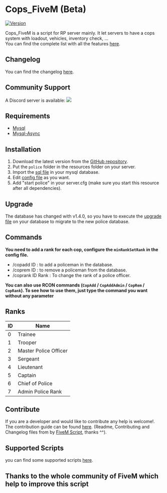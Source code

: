 # Cops_FiveM (Beta)
[![Version](https://img.shields.io/badge/Version-v1.4.2-orange.svg)](https://github.com/Kyominii/Cops_FiveM/releases/tag/v1.4.1)

Cops_FiveM is a script for RP server mainly. It let servers to have a cops system with loadout, vehicles, inventory check, ...    
You can find the complete list with all the features [here](docs/features.md).

## Changelog
You can find the changelog [here](https://github.com/Kyominii/Cops_FiveM/blob/master/CHANGELOG.md).

## Community Support
A Discord server is available: [![](https://discordapp.com/api/guilds/361144123681538060/widget.png)](https://discord.gg/yBtN2bc)

## Requirements
- [Mysql](https://dev.mysql.com/downloads/mysql/)
- [Mysql-Async](https://forum.fivem.net/t/beta-mysql-async-library-v0-2-2/21881)

## Installation
1. Download the latest version from the [GitHub repository](https://github.com/Kyominii/Cops_FiveM/releases/latest).    
2. Put the `police` folder in the resources folder on your server.    
3. Import the [sql file](https://github.com/Kyominii/Cops_FiveM/blob/master/police.sql) in your mysql database.    
4. Edit [config file](https://github.com/Kyominii/Cops_FiveM/blob/master/police/config/config.lua) as you want.    
5. Add "start police" in your server.cfg (make sure you start this resource after all dependencies).

## Upgrade
The database has changed with v1.4.0, so you have to execute the [upgrade file](https://github.com/Kyominii/Cops_FiveM/blob/master/upgrade-1.3-to-1.4.sql) on your database to migrate to the new police database.

## Commands 
**You need to add a rank for each cop, configure the `minRankSetRank` in the config file.** 

* /copadd ID : to add a policeman in the database.
* /coprem ID : to remove a policeman from the database.
* /coprank ID Rank : To change the rank of a police officer.

**You can also use RCON commands (`CopAdd` / `CopAddAdmin` / `CopRem` / `CopRank`). To see how to use them, just type the command you want without any parameter**

## Ranks
| ID | Name |
| -- | ---- |
| 0  | Trainee|
| 1  | Trooper|
| 2  | Master Police Officer|
| 3  | Sergeant|
| 4  | Lieutenant|
| 5  | Captain|
| 6  | Chief of Police|
| 7  | Admin Police Rank|

## Contribute
If you are a developer and  would like to contribute any help is welcome!.   
The contribution guide can be found [here](https://github.com/Kyominii/Cops_FiveM/blob/master/CONTRIBUTING.md).
(Readme, Contributing and Changelog files from by [FiveM Script](https://github.com/FiveM-Scripts/), thanks ^^).

## Supported Scripts
you can find some supported scripts [here](docs/scripts.md).    

## Thanks to the whole community of FiveM which help to improve this script
